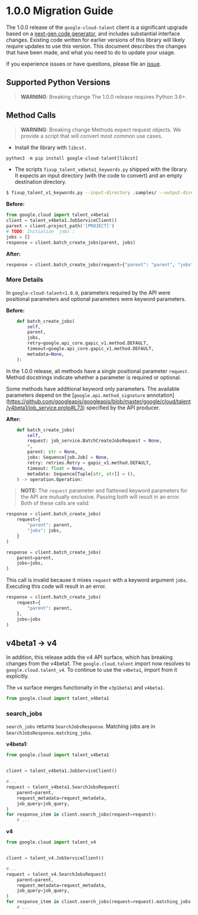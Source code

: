 # 1.0.0 Migration Guide

The 1.0.0 release of the `google-cloud-talent` client is a significant upgrade based on a [next-gen code generator](https://github.com/googleapis/gapic-generator-python), and includes substantial interface changes. Existing code written for earlier versions of this library will likely require updates to use this version. This document describes the changes that have been made, and what you need to do to update your usage.

If you experience issues or have questions, please file an [issue](https://github.com/googleapis/python-talent/issues).

## Supported Python Versions

> **WARNING**: Breaking change
The 1.0.0 release requires Python 3.6+.

## Method Calls

> **WARNING**: Breaking change
Methods expect request objects. We provide a script that will convert most common use cases.
* Install the library with `libcst.`
```py
python3 -m pip install google-cloud-talent[libcst]
```

* The scripts `fixup_talent_v4beta1_keywords.py` shipped with the library. It expects
an input directory (with the code to convert) and an empty destination directory.

```sh
$ fixup_talent_v1_keywords.py --input-directory .samples/ --output-directory samples/
```

**Before:**
```py
from google.cloud import talent_v4beta1
client = talent_v4beta1.JobServiceClient()
parent = client.project_path('[PROJECT]')
# TODO: Initialize `jobs`:
jobs = []
response = client.batch_create_jobs(parent, jobs)
```

**After:**
```py
response = client.batch_create_jobs(request={"parent": "parent", "jobs": []})
```

### More Details

In `google-cloud-talent<1.0.0`, parameters required by the API were positional parameters and optional parameters were keyword parameters.

**Before:**
```py
    def batch_create_jobs(
        self,
        parent,
        jobs,
        retry=google.api_core.gapic_v1.method.DEFAULT,
        timeout=google.api_core.gapic_v1.method.DEFAULT,
        metadata=None,
    ):
```

In the 1.0.0 release, all methods have a single positional parameter `request`. Method docstrings indicate whether a parameter is required or optional.

Some methods have additional keyword only parameters. The available parameters depend on the [`google.api.method_signature` annotation] (https://github.com/googleapis/googleapis/blob/master/google/cloud/talent/v4beta1/job_service.proto#L73) specified by the API producer.


**After:**
```py
    def batch_create_jobs(
        self,
        request: job_service.BatchCreateJobsRequest = None,
        *,
        parent: str = None,
        jobs: Sequence[job.Job] = None,
        retry: retries.Retry = gapic_v1.method.DEFAULT,
        timeout: float = None,
        metadata: Sequence[Tuple[str, str]] = (),
    ) -> operation.Operation:
```

> **NOTE:** The `request` parameter and flattened keyword parameters for the API are mutually exclusive.
> Passing both will result in an error.
Both of these calls are valid:
```py
response = client.batch_create_jobs(
    request={
        "parent": parent,
        "jobs": jobs,
    }
)
```

```py
response = client.batch_create_jobs(
    parent=parent,
    jobs=jobs,
)
```

This call is invalid because it mixes `request` with a keyword argument `jobs`. Executing this code will result in an error.

```py
response = client.batch_create_jobs(
    request={
        "parent": parent,
    },
    jobs=jobs
)
```

## v4beta1 -> v4

In addition, this release adds the v4 API surface, which has breaking changes from the v4beta1.
The `google.cloud.talent` import now resolves to `google.cloud.talent_v4`. To continue
to use the `v4beta1`, import from it explicitly.

The `v4` surface merges functionalty in the  `v3p1beta1` and `v4beta1`.

```py
from google.cloud import talent_v4beta1
```


### search_jobs

`search_jobs` returns `SearchJobsResponse`. Matching jobs are in `SearchJobsResponse.matching_jobs`.


**v4beta1:**
```py
from google.cloud import talent_v4beta1


client = talent_v4beta1.JobServiceClient()

#...
request = talent_v4beta1.SearchJobsRequest(
    parent=parent,
    request_metadata=request_metadata,
    job_query=job_query,
)
for response_item in client.search_jobs(request=request):
    # ...
```

**v4**
```py
from google.cloud import talent_v4


client = talent_v4.JobServiceClient()

#...
request = talent_v4.SearchJobsRequest(
    parent=parent,
    request_metadata=request_metadata,
    job_query=job_query,
)
for response_item in client.search_jobs(request=request).matching_jobs:
    # ...
```
